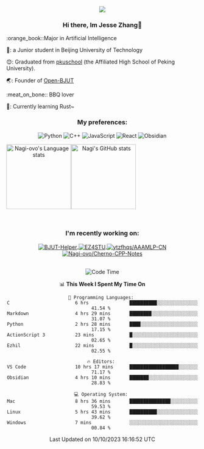 <div align="center">
  <img src="/assets/gif.webp" style="max-width: 100%; height: auto;">

   ### Hi there, Im Jesse Zhang👋
   
  <div align="left">
    <p>:orange_book::Major in Artificial Intelligence</p>
    <p>🔬: a Junior student in Beijing University of Technology</p>
    <p>😊: Graduated from <a href="https://www.pkuschool.edu.cn/">pkuschool</a> (the Affiliated High School of Peking University).</p>
    <p>🌏: Founder of <a href="https://github.com/Open-BJUT">Open-BJUT</a></p>
    <p>:meat_on_bone:: BBQ lover</p>
    <p>🦀: Currently learning Rust~</p>
</div>

  
### My preferences:
![Python](https://img.shields.io/badge/python-3670A0?style=for-the-badge&logo=python&logoColor=ffdd54)
![C++](https://img.shields.io/badge/c++-%2300599C.svg?style=for-the-badge&logo=c%2B%2B&logoColor=white)
![JavaScript](https://img.shields.io/badge/javascript-%23323330.svg?style=for-the-badge&logo=javascript&logoColor=%23F7DF1E)
![React](https://img.shields.io/badge/react-%2320232a.svg?style=for-the-badge&logo=react&logoColor=%2361DAFB)
![Obsidian](https://img.shields.io/badge/Obsidian-%23483699.svg?style=for-the-badge&logo=obsidian&logoColor=white)
 <!-- ![Docker](https://img.shields.io/badge/docker-%230db7ed.svg?style=for-the-badge&logo=docker&logoColor=white) -->
 
<div style="display:flex; flex-wrap:wrap; height: 200px;">
  <img height="170" src="https://github-readme-stats-git-main-nagi-ovo.vercel.app/api/top-langs/?username=Nagi-ovo&hide=css,scss,html,java,typescript,perl,jupyter%20notebook&layout=compact&langs_count=8&card_width=400" alt="Nagi-ovo's Language stats">
  <img height="170" src="https://github-readme-stats-git-main-nagi-ovo.vercel.app/api?username=Nagi-ovo&show_icons=true&theme=radical&orgs=Open-BJUT" alt="Nagi's GitHub stats">
</div>

### I'm recently working on:</a>

 <div>
<a href="https://github.com/Open-BJUT/BJUT-Helper">
  <img align="center" src="https://github-readme-stats-git-main-nagi-ovo.vercel.app/api/pin/?username=Nagi-ovo&repo=BJUT-Helper" alt="BJUT-Helper">
</a>
<a href="https://github.com/Nagi-ovo/EZ4STU">
  <img align="center" src="https://github-readme-stats-git-main-nagi-ovo.vercel.app/api/pin/?username=Nagi-ovo&repo=EZ4STU" alt="EZ4STU">
</a>  
<a href="https://github.com/ytzfhqs/AAAMLP-CN">
  <img align="center" src="https://github-readme-stats-git-main-nagi-ovo.vercel.app/api/pin/?username=ytzfhqs&repo=AAAMLP-CN&show_owner=true" alt="ytzfhqs/AAAMLP-CN">
</a>  
<a href="https://github.com/Nagi-ovo/Cherno-CPP-Notes">
  <img align="center" src="https://github-readme-stats-git-main-nagi-ovo.vercel.app/api/pin/?username=Nagi-ovo&repo=Cherno-CPP-Notes"  alt="Nagi-ovo/Cherno-CPP-Notes">
</a>  
</div>

<br />

<!--START_SECTION:waka-->
![Code Time](http://img.shields.io/badge/Code%20Time-238%20hrs%2024%20mins-blue)

📊 **This Week I Spent My Time On** 

```text
💬 Programming Languages: 
C                        6 hrs               ██████████░░░░░░░░░░░░░░░   41.54 % 
Markdown                 4 hrs 29 mins       ████████░░░░░░░░░░░░░░░░░   31.07 % 
Python                   2 hrs 28 mins       ████░░░░░░░░░░░░░░░░░░░░░   17.15 % 
ActionScript 3           23 mins             █░░░░░░░░░░░░░░░░░░░░░░░░   02.65 % 
Ezhil                    22 mins             █░░░░░░░░░░░░░░░░░░░░░░░░   02.55 % 

🔥 Editors: 
VS Code                  10 hrs 17 mins      ██████████████████░░░░░░░   71.17 % 
Obsidian                 4 hrs 10 mins       ███████░░░░░░░░░░░░░░░░░░   28.83 % 

💻 Operating System: 
Mac                      8 hrs 36 mins       ███████████████░░░░░░░░░░   59.53 % 
Linux                    5 hrs 43 mins       ██████████░░░░░░░░░░░░░░░   39.62 % 
Windows                  7 mins              ░░░░░░░░░░░░░░░░░░░░░░░░░   00.84 % 
```


 Last Updated on 10/10/2023 16:16:52 UTC
<!--END_SECTION:waka-->

</div>








